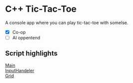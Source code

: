 # C++ Tic-Tac-Toe
A console app where you can play tic-tac-toe with somelse.<br>

- [x] Co-op
- [ ] AI oppentend

## Script highlights
[Main](TicTacToe/TicTacToe.cpp)<br>
[InputHandeler](TicTacToe/InputHandeler.cpp)<br>
[Grid](TicTacToe/Grid.cpp)
